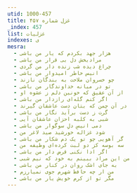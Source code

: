 ```yaml
---
utid: 1000-457
title: غزل شماره ۴۵۷
_index: 457
list: غزلیات
indexes: ی
mesra:
  - هزار جهد بکردم که یار من باشی
  - مرادبخش دل بی قرار من باشی
  - چراغ دیده شب زنده دار من گردی
  - انیس خاطر امیدوار من باشی
  - چو خسروان ملاحت به بندگان نازند
  - تو در میانه خداوندگار من باشی
  - از آن عقیق که خونین دلم ز عشوه او
  - اگر کنم گله‌ای رازدار من باشی
  - در آن چمن که بتان دست عاشقان گیرند
  - گرت ز دست برآید نگار من باشی
  - شبی به کلبه احزان عاشقان آیی
  - دمی انیسِ دلِ سوگوار من باشی
  - شود غزاله خورشید صید لاغر من
  - گر آهویی چو تو یک دم شکار من باشی
  - سه بوسه کز دو لبت کرده‌ای وظیفه من
  - اگر ادا نکنی قرض دار من باشی
  - من این مراد ببینم به خود که نیم شبی
  - به جای اشک روان در کنار من باشی
  - من ار چه حافظ شهرم جوی نمیارزم
  - مگر تو از کرم خویش یار من باشی
---
```

